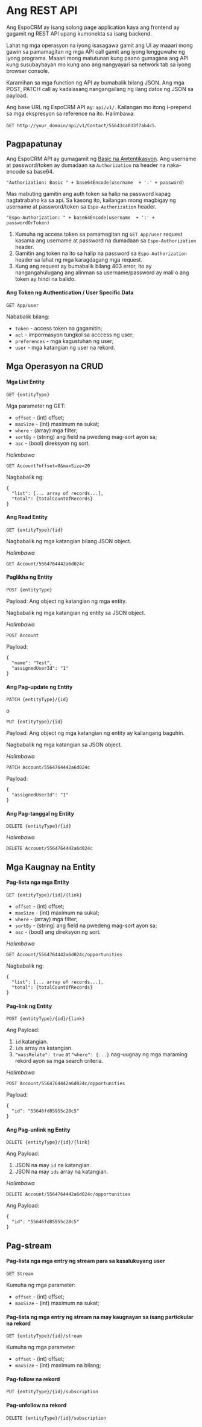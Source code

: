 # Ang REST API

Ang EspoCRM ay isang solong page application kaya ang frontend ay gagamit ng REST API upang kumonekta sa isang backend.

Lahat ng mga operasyon na iyong isasagawa gamit ang UI ay maaari mong gawin sa pamamagitan ng mga API call gamit ang iyong lengguwahe ng iyong programa. 
Maaari mong matutunan kung paano gumagana ang API kung susubaybayan mo kung ano ang nangyayari sa network tab sa iyong browser console.

Karamihan sa mga function ng API ay bumabalik bilang JSON. Ang mga POST, PATCH call ay kadalasang nangangailang ng ilang datos ng JSON sa payload.

Ang base URL ng EspoCRM API ay: `api/v1/`. Kailangan mo itong i-prepend sa mga ekspresyon sa reference na ito. Halimbawa: 

`GET http://your_domain/api/v1/Contact/55643ca033f7ab4c5`.

## Pagpapatunay

Ang EspoCRM API ay gumagamit ng [Basic na Awtentikasyon](http://en.wikipedia.org/wiki/Basic_access_authentication). Ang username at password/token ay dumadaan sa `Authorization` na header na naka-encode sa base64.

`"Authorization: Basic " + base64Encode(username  + ':' + password)`


Mas mabuting gamitin ang auth token sa halip na password kapag nagtatrabaho ka sa api. Sa kasong ito, kailangan mong magbigay ng username at password/token sa `Espo-Authorization` header.
```
"Espo-Authorization: " + base64Encode(username  + ':' + passwordOrToken)
```

1. Kumuha ng access token sa pamamagitan ng `GET App/user` request kasama ang username at password na dumadaan sa `Espo-Authorization` header.
2. Gamitin ang token na ito sa halip na password sa `Espo-Authorization` header sa lahat ng mga karagdagang mga request.
3. Kung ang request ay bumabalik bilang 403 error, ito ay nangangahulugang ang alinman sa username/password ay mali o ang token ay hindi na balido.

#### Ang Token ng Authentication / User Specific Data

`GET App/user`

Nababalik bilang:

* `token` - access token na gagamitin;
* `acl` - impormasyon tungkol sa acccess ng user;
* `preferences` - mga kagustuhan ng user;
* `user` - mga katangian ng user na rekord.


## Mga Operasyon na CRUD

#### Mga List Entity

`GET {entityType}`

Mga parameter ng GET:

* `offset` - (int) offset;
* `maxSize` - (int) maximum na sukat;
* `where` - (array) mga filter;
* `sortBy` - (string) ang field na pwedeng mag-sort ayon sa;
* `asc` - (bool) direksyon ng sort.

_Halimbawa_

`GET Account?offset=0&maxSize=20`

Nagbabalik ng:
```
{
  "list": [... array of records...],
  "total": {totalCountOfRecords}
}
```

#### Ang Read Entity

`GET {entityType}/{id}`

Nagbabalik ng mga katangian bilang JSON object.

_Halimbawa_

`GET Account/5564764442a6d024c`

#### Paglikha ng Entity

`POST {entityType}`

Payload: Ang object ng katangian ng mga entity.

Nagbabalik ng mga katangian ng entity sa JSON object.

_Halimbawa_

`POST Account`

Payload:
```
{
  "name": "Test",
  "assignedUserId": "1"
}
```

#### Ang Pag-update ng Entity

`PATCH {entityType}/{id}`

o

`PUT {entityType}/{id}`

Payload: Ang object ng mga katangian ng entity ay kailangang baguhin.

Nagbabalik ng mga katangian sa JSON object.

_Halimbawa_

`PATCH Account/5564764442a6d024c`

Payload:
```
{
  "assignedUserId": "1"
}
```

#### Ang Pag-tanggal ng Entity

`DELETE {entityType}/{id}`

_Halimbawa_

`DELETE Account/5564764442a6d024c`


## Mga Kaugnay na Entity

#### Pag-lista nga mga Entity

`GET {entityType}/{id}/{link}`

* `offset` - (int) offset;
* `maxSize` - (int) maximum na sukat;
* `where` - (array) mga filter;
* `sortBy` - (string) ang field na pwedeng mag-sort ayon sa;
* `asc` - (bool) ang direksyon ng sort.

_Halimbawa_

`GET Account/5564764442a6d024c/opportunities`

Nagbabalik ng:
```
{
  "list": [... array of records...],
  "total": {totalCountOfRecords}
}
```

#### Pag-link ng Entity

`POST {entityType}/{id}/{link}`

Ang Payload:

1. `id` katangian.
2. `ids` array na katangian.
3. `"massRelate": true` at `"where": {...}` nag-uugnay ng mga maraming rekord ayon sa mga search criteria.

_Halimbawa_

`POST Account/5564764442a6d024c/opportunities`

Payload:
```
{
  "id": "55646fd85955c28c5"
}
```

#### Ang Pag-unlink ng Entity

`DELETE {entityType}/{id}/{link}`

Ang Payload:

1. JSON na may `id` na katangian.
2. JSON na may `ids` array na katangian.

_Halimbawa_

`DELETE Account/5564764442a6d024c/opportunities`

Ang Payload:
```
{
  "id": "55646fd85955c28c5"
}
```

## Pag-stream

#### Pag-lista nga mga entry ng stream para sa kasalukuyang user

`GET Stream`

Kumuha ng mga parameter:

* `offset` - (int) offset;
* `maxSize` - (int) maximum na sukat;

#### Pag-lista ng mga entry ng stream na may kaugnayan sa isang partickular na rekord

`GET {entityType}/{id}/stream`

Kumuha ng mga parameter:

* `offset` - (int) offset;
* `maxSize` - (int) maximum na bilang;

#### Pag-follow na rekord

`PUT {entityType}/{id}/subscription`

#### Pag-unfollow na rekord

`DELETE {entityType}/{id}/subscription`



